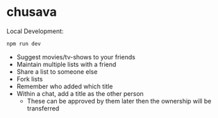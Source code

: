 # chusava

Local Development:
```bash
npm run dev
```

- Suggest movies/tv-shows to your friends
- Maintain multiple lists with a friend
- Share a list to someone else
- Fork lists
- Remember who added which title
- Within a chat, add a title as the other person 
  - These can be approved by them later then the ownership will be transferred